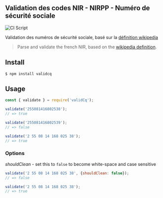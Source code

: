 Validation des codes NIR - NIRPP - Numéro de sécurité sociale
------

![CI Script](https://github.com/tobudim/validcq/workflows/CI%20Script/badge.svg)

Validation des numéros de sécurité sociale, basé sur la [définition wikipedia](https://fr.wikipedia.org/wiki/Num%C3%A9ro_de_s%C3%A9curit%C3%A9_sociale_en_France#lien_F)
> Parse and validate the french NIR, based on the [wikipedia definition](https://fr.wikipedia.org/wiki/Num%C3%A9ro_de_s%C3%A9curit%C3%A9_sociale_en_France#lien_F).


## Install
```
$ npm install validcq
```

## Usage
```js
const { validate } = require('validCq');

validate('255081416802538');
// => true

validate('255081416802539');
// => false

validate('2 55 08 14 168 025 38');
// => true
```

### Options

*shouldClean* - set this to `false` to become white-space and case sensitive


```js
validate('2 55 08 14 168 025 38', {shouldClean: false});
// => false
```

```js
validate('2 55 08 14 168 025 38');
// => true
```
